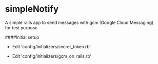 simpleNotify
============

 A simple rails app to send messages with gcm (Google Cloud Messaging) for test purpose.

####Initial setup

* Edit 'config/initializers/secret_token.rb'

* Edit 'config/initializers/gcm_on_rails.rb'
